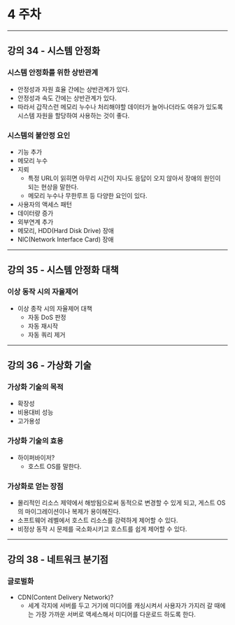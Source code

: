 # 4 주차

- - -

## 강의 34 - 시스템 안정화

### 시스템 안정화를 위한 상반관계
* 안정성과 자원 효율 간에는 상반관계가 있다.
* 안정성과 속도 간에는 상반관계가 있다.
* 따라서 갑작스런 메모리 누수나 처리해야할 데이터가 늘어나더라도 여유가 있도록 시스템 자원을 할당하여 사용하는 것이 좋다.

### 시스템의 불안정 요인
* 기능 추가
* 메모리 누수
* 지뢰
  * 특정 URL이 읽히면 아무리 시간이 지나도 응답이 오지 않아서 장애의 원인이 되는 현상을 말한다.
  * 메모리 누수나 무한루프 등 다양한 요인이 있다.
* 사용자의 액세스 패턴
* 데이터량 증가
* 외부연계 추가
* 메모리, HDD(Hard Disk Drive) 장애
* NIC(Network Interface Card) 장애

- - -
## 강의 35 - 시스템 안정화 대책

### 이상 동작 시의 자율제어
* 이상 종작 시의 자율제어 대책
  * 자동 DoS 판정
  * 자동 재시작
  * 자동 쿼리 제거

- - -
## 강의 36 - 가상화 기술

### 가상화 기술의 목적
  * 확장성
  * 비용대비 성능
  * 고가용성

### 가상화 기술의 효용
* 하이퍼바이저?
  * 호스트 OS를 말한다.

### 가상화로 얻는 장점
* 몰리적인 리소스 제약에서 해방됨으로써 동적으로 변경할 수 있게 되고, 게스트 OS의 마이그레이션이나 복제가 용이해진다.
* 소프트웨어 레벨에서 호스트 리소스를 강력하게 제어할 수 있다.
* 비정상 동작 시 문제를 국소화시키고 호스트를 쉽게 제어할 수 있다.

- - -
## 강의 38 - 네트워크 분기점

### 글로벌화
* CDN(Content Delivery Network)?
  * 세계 각지에 서버를 두고 거기에 미디어를 캐싱시켜서 사용자가 가지러 갈 때에는 가장 가까운 서버로 액세스해서 미디어를 다운로드 하도록 한다.